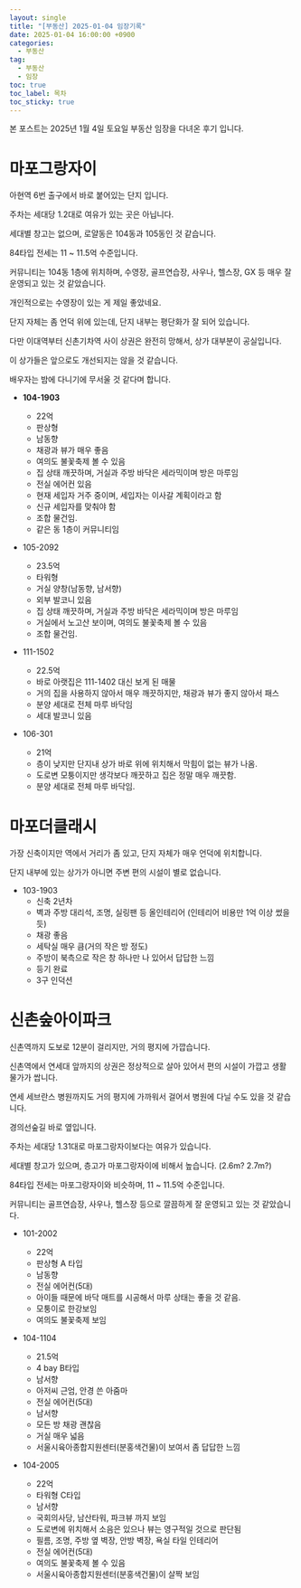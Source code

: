 ```yaml
---
layout: single
title: "[부동산] 2025-01-04 임장기록"
date: 2025-01-04 16:00:00 +0900
categories: 
  - 부동산
tag: 
  - 부동산
  - 임장
toc: true
toc_label: 목차
toc_sticky: true
---
```


<script>
var password = prompt("Enter the password:");
if (password !== "2233") {
    document.body.innerHTML = "Access Denied";
}
</script>

본 포스트는 2025년 1월 4일 토요일 부동산 임장을 다녀온 후기 입니다.

# 마포그랑자이

아현역 6번 출구에서 바로 붙어있는 단지 입니다.

주차는 세대당 1.2대로 여유가 있는 곳은 아닙니다.

세대별 창고는 없으며, 로얄동은 104동과 105동인 것 같습니다.

84타입 전세는 11 ~ 11.5억 수준입니다.

커뮤니티는 104동 1층에 위치하며, 수영장, 골프연습장, 사우나, 헬스장, GX 등 매우 잘 운영되고 있는 것 같았습니다.

개인적으로는 수영장이 있는 게 제일 좋았네요.

단지 자체는 좀 언덕 위에 있는데, 단지 내부는 평단화가 잘 되어 있습니다.

다만 이대역부터 신촌기차역 사이 상권은 완전히 망해서, 상가 대부분이 공실입니다.

이 상가들은 앞으로도 개선되지는 않을 것 같습니다.

배우자는 밤에 다니기에 무서울 것 같다며 합니다.

* **104-1903**
  - 22억
  - 판상형
  - 남동향
  - 채광과 뷰가 매우 좋음
  - 여의도 불꽃축제 볼 수 있음
  - 집 상태 깨끗하며, 거실과 주방 바닥은 세라믹이며 방은 마루임
  - 전실 에어컨 있음
  - 현재 세입자 거주 중이며, 세입자는 이사갈 계획이라고 함
  - 신규 세입자를 맞춰야 함
  - 조합 물건임.
  - 같은 동 1층이 커뮤니티임

* 105-2092
  - 23.5억
  - 타워형
  - 거실 양창(남동향, 남서향)
  - 외부 발코니 있음
  - 집 상태 깨끗하며, 거실과 주방 바닥은 세라믹이며 방은 마루임
  - 거실에서 노고산 보이며, 여의도 불꽃축제 볼 수 있음
  - 조합 물건임.

* 111-1502
  - 22.5억
  - 바로 아랫집은 111-1402 대신 보게 된 매물
  - 거의 집을 사용하지 않아서 매우 깨끗하지만, 채광과 뷰가 좋지 않아서 패스  
  - 분양 세대로 전체 마루 바닥임
  - 세대 발코니 있음

* 106-301
  - 21억
  - 층이 낮지만 단지내 상가 바로 위에 위치해서 막힘이 없는 뷰가 나옴.
  - 도로변 모퉁이지만 생각보다 깨끗하고 집은 정말 매우 깨끗함.
  - 분양 세대로 전체 마루 바닥임.

# 마포더클래시

가장 신축이지만 역에서 거리가 좀 있고, 단지 자체가 매우 언덕에 위치합니다.

단지 내부에 있는 상가가 아니면 주변 편의 시설이 별로 없습니다.

* 103-1903
  - 신축 2년차
  - 벽과 주방 대리석, 조명, 실링팬 등 올인테리어 (인테리어 비용만 1억 이상 썼을 듯)
  - 채광 좋음
  - 세탁실 매우 큼(거의 작은 방 정도)
  - 주방이 북측으로 작은 창 하나만 나 있어서 답답한 느낌
  - 등기 완료
  - 3구 인덕션

# 신촌숲아이파크

신촌역까지 도보로 12분이 걸리지만, 거의 평지에 가깝습니다.

신촌역에서 연세대 앞까지의 상권은 정상적으로 살아 있어서 편의 시설이 가깝고 생활 물가가 쌉니다.

연세 세브란스 병원까지도 거의 평지에 가까워서 걸어서 병원에 다닐 수도 있을 것 같습니다.

경의선숲길 바로 옆입니다.

주차는 세대당 1.31대로 마포그랑자이보다는 여유가 있습니다.

세대별 창고가 있으며, 층고가 마포그랑자이에 비해서 높습니다. (2.6m? 2.7m?)

84타입 전세는 마포그랑자이와 비슷하며, 11 ~ 11.5억 수준입니다.

커뮤니티는 골프연습장, 사우나, 헬스장 등으로 깔끔하게 잘 운영되고 있는 것 같았습니다.

* 101-2002
  - 22억
  - 판상형 A 타입
  - 남동향
  - 전실 에어컨(5대)
  - 아이들 때문에 바닥 매트를 시공해서 마루 상태는 좋을 것 같음.
  - 모퉁이로 한강보임
  - 여의도 불꽃축제 보임

* 104-1104
  - 21.5억
  - 4 bay B타입
  - 남서향
  - 아저씨 근엄, 안경 쓴 아줌마
  - 전실 에어컨(5대)
  - 남서향
  - 모든 방 채광 괜찮음
  - 거실 매우 넓음
  - 서울시육아종합지원센터(분홍색건물)이 보여서 좀 답답한 느낌

* 104-2005
  - 22억
  - 타워형 C타입
  - 남서향
  - 국회의사당, 남산타워, 파크뷰 까지 보임
  - 도로변에 위치해서 소음은 있으나 뷰는 영구적일 것으로 판단됨
  - 필름, 조명, 주방 옆 벽장, 안방 벽장, 욕실 타일 인테리어
  - 전실 에어컨(5대)
  - 여의도 불꽃축제 볼 수 있음
  - 서울시육아종합지원센터(분홍색건물)이 살짝 보임
